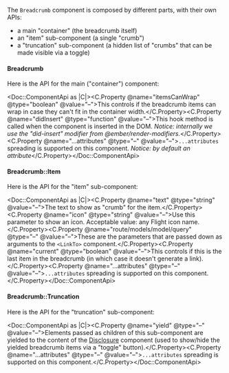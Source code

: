 The `Breadcrumb` component is composed by different parts, with their own APIs:

*   a main "container" (the breadcrumb itself)
*   an "item" sub-component (a single "crumb")
*   a "truncation" sub-component (a hidden list of "crumbs" that can be made visible via a toggle)

#### Breadcrumb

Here is the API for the main ("container") component:

<Doc::ComponentApi as |C|><C.Property @name="itemsCanWrap" @type="boolean" @value="–">This controls if the breadcrumb items can wrap in case they can't fit in the container width.</C.Property><C.Property @name="didInsert" @type="function" @value="–">This hook method is called when the component is inserted in the DOM. _Notice: internally we use the "did-insert" modifier from @ember/render-modifiers._</C.Property><C.Property @name="...attributes" @type="–" @value="–">`...attributes` spreading is supported on this component. _Notice: by default an attribute_</C.Property></Doc::ComponentApi>

#### Breadcrumb::Item

Here is the API for the "item" sub-component:

<Doc::ComponentApi as |C|><C.Property @name="text" @type="string" @value="–">The text to show as "crumb" for the item.</C.Property><C.Property @name="icon" @type="string" @value="–">Use this parameter to show an icon. Acceptable value: any Flight icon name.</C.Property><C.Property @name="route/models/model/query" @type="–" @value="–">These are the parameters that are passed down as arguments to the `<LinkTo>` component.</C.Property><C.Property @name="current" @type="boolean" @value="–">This controls if this is the last item in the breadcrumb (in which case it doesn't generate a link).</C.Property><C.Property @name="...attributes" @type="–" @value="–">`...attributes` spreading is supported on this component.</C.Property></Doc::ComponentApi>

#### Breadcrumb::Truncation

Here is the API for the "truncation" sub-component:

<Doc::ComponentApi as |C|><C.Property @name="yield" @type="–" @value="–">Elements passed as children of this sub-component are yielded to the content of the [Disclosure](../utilities/disclosure) component (used to show/hide the yielded breadcrumb items via a "toggle" button).</C.Property><C.Property @name="...attributes" @type="–" @value="–">`...attributes` spreading is supported on this component.</C.Property></Doc::ComponentApi>
